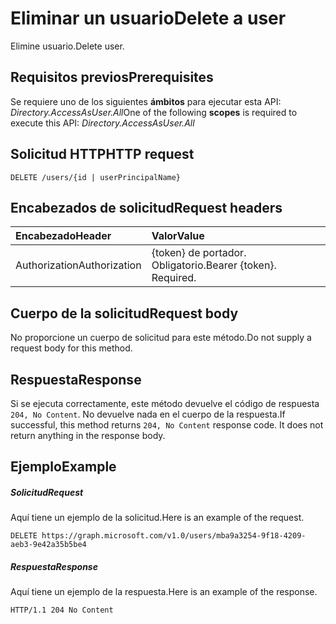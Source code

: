 # <a name="delete-a-user"></a><span data-ttu-id="7193c-101">Eliminar un usuario</span><span class="sxs-lookup"><span data-stu-id="7193c-101">Delete a user</span></span>

<span data-ttu-id="7193c-102">Elimine usuario.</span><span class="sxs-lookup"><span data-stu-id="7193c-102">Delete user.</span></span>
## <a name="prerequisites"></a><span data-ttu-id="7193c-103">Requisitos previos</span><span class="sxs-lookup"><span data-stu-id="7193c-103">Prerequisites</span></span>
<span data-ttu-id="7193c-104">Se requiere uno de los siguientes **ámbitos** para ejecutar esta API: *Directory.AccessAsUser.All*</span><span class="sxs-lookup"><span data-stu-id="7193c-104">One of the following **scopes** is required to execute this API: *Directory.AccessAsUser.All*</span></span>
## <a name="http-request"></a><span data-ttu-id="7193c-105">Solicitud HTTP</span><span class="sxs-lookup"><span data-stu-id="7193c-105">HTTP request</span></span>
<!-- { "blockType": "ignored" } -->
```http
DELETE /users/{id | userPrincipalName}
```

## <a name="request-headers"></a><span data-ttu-id="7193c-106">Encabezados de solicitud</span><span class="sxs-lookup"><span data-stu-id="7193c-106">Request headers</span></span>
| <span data-ttu-id="7193c-107">Encabezado</span><span class="sxs-lookup"><span data-stu-id="7193c-107">Header</span></span>       | <span data-ttu-id="7193c-108">Valor</span><span class="sxs-lookup"><span data-stu-id="7193c-108">Value</span></span>|
|:-----------|:------|
| <span data-ttu-id="7193c-109">Authorization</span><span class="sxs-lookup"><span data-stu-id="7193c-109">Authorization</span></span>  | <span data-ttu-id="7193c-p101">{token} de portador. Obligatorio.</span><span class="sxs-lookup"><span data-stu-id="7193c-p101">Bearer {token}. Required.</span></span>  |

## <a name="request-body"></a><span data-ttu-id="7193c-112">Cuerpo de la solicitud</span><span class="sxs-lookup"><span data-stu-id="7193c-112">Request body</span></span>
<span data-ttu-id="7193c-113">No proporcione un cuerpo de solicitud para este método.</span><span class="sxs-lookup"><span data-stu-id="7193c-113">Do not supply a request body for this method.</span></span>

## <a name="response"></a><span data-ttu-id="7193c-114">Respuesta</span><span class="sxs-lookup"><span data-stu-id="7193c-114">Response</span></span>

<span data-ttu-id="7193c-p102">Si se ejecuta correctamente, este método devuelve el código de respuesta `204, No Content`. No devuelve nada en el cuerpo de la respuesta.</span><span class="sxs-lookup"><span data-stu-id="7193c-p102">If successful, this method returns `204, No Content` response code. It does not return anything in the response body.</span></span>

## <a name="example"></a><span data-ttu-id="7193c-117">Ejemplo</span><span class="sxs-lookup"><span data-stu-id="7193c-117">Example</span></span>
##### <a name="request"></a><span data-ttu-id="7193c-118">Solicitud</span><span class="sxs-lookup"><span data-stu-id="7193c-118">Request</span></span>
<span data-ttu-id="7193c-119">Aquí tiene un ejemplo de la solicitud.</span><span class="sxs-lookup"><span data-stu-id="7193c-119">Here is an example of the request.</span></span>
<!-- {
  "blockType": "request",
  "name": "delete_user"
}-->
```http
DELETE https://graph.microsoft.com/v1.0/users/mba9a3254-9f18-4209-aeb3-9e42a35b5be4
```
##### <a name="response"></a><span data-ttu-id="7193c-120">Respuesta</span><span class="sxs-lookup"><span data-stu-id="7193c-120">Response</span></span>
<span data-ttu-id="7193c-121">Aquí tiene un ejemplo de la respuesta.</span><span class="sxs-lookup"><span data-stu-id="7193c-121">Here is an example of the response.</span></span> 
<!-- {
  "blockType": "response",
  "truncated": true
} -->
```http
HTTP/1.1 204 No Content
```

<!-- uuid: 8fcb5dbc-d5aa-4681-8e31-b001d5168d79
2015-10-25 14:57:30 UTC -->
<!-- {
  "type": "#page.annotation",
  "description": "Delete user",
  "keywords": "",
  "section": "documentation",
  "tocPath": ""
}-->